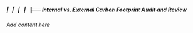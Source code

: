 ##### |   |   |   |   ├── Internal vs. External Carbon Footprint Audit and Review

*Add content here*